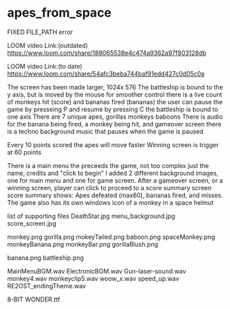 # apes_from_space

FIXED FILE_PATH error

LOOM video Link:(outdated)
https://www.loom.com/share/188065538e4c474a9362a97f803128db

LOOM video Link:(to date)
https://www.loom.com/share/54afc3beba744baf91edd427c0d05c0a


The screen has been made larger, 1024x 576
The battleship is bound to the y axis, but is moved by the mouse for smoother control
there is a live count of monkeys hit (score) and bananas fired (bananas)
the user can pause the game by presseing P and resume by pressing C
the battleship is bound to one axis
There are 7 unique apes, gorillas monkeys baboons
There is audio for the banana being fired, a monkey being hit, and gameover screen
there is a techno background music that pauses when the game is paused

Every 10 points scored the apes will move faster
Winning screen is trigger at 60 points

There is a main menu the preceeds the game, not too complex just the name, credits and "click to begin"
I added 2 different background images, one for main menu and one for game screen.
After a gameover screen, or a winning screen, player can click to proceed to a score summary screen
score summary shows: Apes defeated (max60), bananas fired, and misses.
The game also has its own windows icon of a monkey in a space helmut

list of supporting files
DeathStar.jpg
menu_background.jpg
score_screen.jpg

monkey.png
gorilla.png
mokeyTailed.png
baboon.png
spaceMonkey.png
monkeyBanana.png
monkeyBar.png
gorillaBlush.png

banana.png
battleship.png

MainMenuBGM.wav
ElectronicBGM.wav
Gun-laser-sound.wav
monkey4.wav
monkeyclip5.wav
woow_x.wav
speed_up.wav
RE2OST_endingTheme.wav

8-BIT WONDER.ttf
